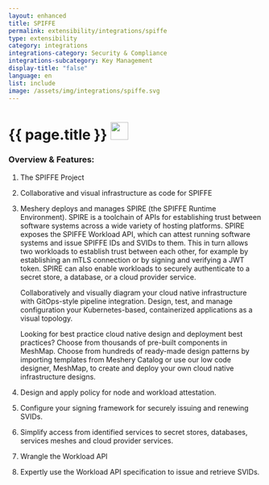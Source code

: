 ```yaml
---
layout: enhanced
title: SPIFFE
permalink: extensibility/integrations/spiffe
type: extensibility
category: integrations
integrations-category: Security & Compliance
integrations-subcategory: Key Management
display-title: "false"
language: en
list: include
image: /assets/img/integrations/spiffe.svg
---
```


<h1>{{ page.title }} <img src="{{ page.image }}" style="width: 35px; height: 35px;" /></h1>


<!-- This needs replaced with the Category property, not the sub-category.
 #### About: The SPIFFE Project -->

### Overview & Features:

1. The SPIFFE Project

2. Collaborative and visual infrastructure as code for SPIFFE

4. 
    Meshery deploys and manages SPIRE (the SPIFFE Runtime Environment). SPIRE is a toolchain of APIs for establishing trust between software systems across a wide variety of hosting platforms. SPIRE exposes the SPIFFE Workload API, which can attest running software systems and issue SPIFFE IDs and SVIDs to them. This in turn allows two workloads to establish trust between each other, for example by establishing an mTLS connection or by signing and verifying a JWT token. SPIRE can also enable workloads to securely authenticate to a secret store, a database, or a cloud provider service.



    Collaboratively and visually diagram your cloud native infrastructure with GitOps-style pipeline integration. Design, test, and manage configuration your Kubernetes-based, containerized applications as a visual topology.



    Looking for best practice cloud native design and deployment best practices? Choose from thousands of pre-built components in MeshMap. Choose from hundreds of ready-made design patterns by importing templates from Meshery Catalog or use our low code designer, MeshMap, to create and deploy your own cloud native infrastructure designs.



5. Design and apply policy for node and workload attestation.

6. Configure your signing framework for securely issuing and renewing SVIDs.

7. Simplify access from identified services to secret stores, databases, services meshes and cloud provider services.

8. Wrangle the Workload API

9. Expertly use the Workload API specification to issue and retrieve SVIDs.

